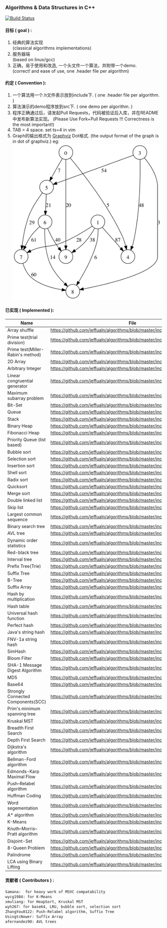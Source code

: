 ### Algorithms & Data Structures in C++

[![Build Status][1]][2]

[1]: https://travis-ci.org/jeffualn/algorithms.svg?branch=master
[2]: https://travis-ci.org/jeffualn/algorithms

#### 目标 ( goal ) :

   1. 经典的算法实现      
      (classical algorithms implementations)      
   2. 服务器端       
      (based on linux/gcc)       
   3. 正确，易于使用和改造, 一个头文件一个算法，并附带一个demo.       
      (correct! and ease of use, one .header file per algorithm)        

#### 约定 ( Convention ):

   1.  一个算法用一个.h文件表示放到include下. ( one .header file per algorithm. )
   2.  算法演示的demo程序放到src下.  ( one demo per algorithm.  )
   3.  程序正确通过后，请发起Pull Requests，代码被验证后入库，并在README中发布新算法实现。
       (Please Use Fork+Pull Requests !!! Correctness is the most important!)
   4.  TAB = 4 space.  set ts=4 in vim
   5.  Graph的输出格式为 [Graphviz](http://www.graphviz.org/) Dot格式.
   	(the output format of the graph is in dot of graphviz.)
   	eg:
   	![demograph](demo_graph.png)

#### 已实现 ( Implemented ):

| Name | File |
|------|------|
|Array shuffle|https://github.com/jeffualn/algorithms/blob/master/include/shuffle.h |
|Prime test(trial division)|https://github.com/jeffualn/algorithms/blob/master/include/prime.h|
|Prime test(Miller-Rabin's method)|https://github.com/jeffualn/algorithms/blob/master/include/prime.h|
|2D Array|https://github.com/jeffualn/algorithms/blob/master/include/2darray.h|
|Arbitrary Integer|https://github.com/jeffualn/algorithms/blob/master/include/integer.h|
|Linear congruential generator|https://github.com/jeffualn/algorithms/blob/master/include/random.h|
|Maximum subarray problem|https://github.com/jeffualn/algorithms/blob/master/include/max_subarray.h|
|Bit-Set|https://github.com/jeffualn/algorithms/blob/master/include/bitset.h|
|Queue|https://github.com/jeffualn/algorithms/blob/master/include/queue.h|
|Stack|https://github.com/jeffualn/algorithms/blob/master/include/stack.h|
|Binary Heap|https://github.com/jeffualn/algorithms/blob/master/include/heap.h|
|Fibonacci Heap|https://github.com/jeffualn/algorithms/blob/master/include/fib-heap.h|
|Priority Queue (list based)|https://github.com/jeffualn/algorithms/blob/master/include/priority_queue.h|
|Bubble sort|https://github.com/jeffualn/algorithms/blob/master/include/bubble_sort.h|
|Selection sort|https://github.com/jeffualn/algorithms/blob/master/include/selection_sort.h|
|Insertion sort|https://github.com/jeffualn/algorithms/blob/master/include/insertion_sort.h|
|Shell sort|https://github.com/jeffualn/algorithms/blob/master/include/shell_sort.h|
|Radix sort|https://github.com/jeffualn/algorithms/blob/master/include/radix_sort.h|
|Quicksort|https://github.com/jeffualn/algorithms/blob/master/include/quick_sort.h|
|Merge sort|https://github.com/jeffualn/algorithms/blob/master/include/merge_sort.h|
|Double linked list|https://github.com/jeffualn/algorithms/blob/master/include/double_linked_list.h|
|Skip list|https://github.com/jeffualn/algorithms/blob/master/include/skiplist.h|
|Largest common sequence|https://github.com/jeffualn/algorithms/blob/master/include/lcs.h|
|Binary search tree|https://github.com/jeffualn/algorithms/blob/master/include/binary_search_tree.h|
|AVL tree|https://github.com/jeffualn/algorithms/blob/master/include/avl.h|
|Dynamic order statistics|https://github.com/jeffualn/algorithms/blob/master/include/dos_tree.h|
|Red-black tree|https://github.com/jeffualn/algorithms/blob/master/include/rbtree.h|
|Interval tree|https://github.com/jeffualn/algorithms/blob/master/include/interval_tree.h|
|Prefix Tree(Trie)|https://github.com/jeffualn/algorithms/blob/master/include/trie.h|
|Suffix Tree|https://github.com/jeffualn/algorithms/blob/master/include/suffix_tree.h|
|B-Tree|https://github.com/jeffualn/algorithms/blob/master/include/btree.h|
|Suffix Array|https://github.com/jeffualn/algorithms/blob/master/include/suffix_array.h|
|Hash by multiplication|https://github.com/jeffualn/algorithms/blob/master/include/hash_multi.h|
|Hash table|https://github.com/jeffualn/algorithms/blob/master/include/hash_table.h|
|Universal hash function|https://github.com/jeffualn/algorithms/blob/master/include/universal_hash.h|
|Perfect hash|https://github.com/jeffualn/algorithms/blob/master/include/perfect_hash.h|
|Java's string hash|https://github.com/jeffualn/algorithms/blob/master/include/hash_string.h|
|FNV-1a string hash|https://github.com/jeffualn/algorithms/blob/master/include/hash_string.h|
|SimHash|https://github.com/jeffualn/algorithms/blob/master/include/simhash.h|
|Bloom Filter|https://github.com/jeffualn/algorithms/blob/master/include/bloom_filter.h|
|SHA-1 Message Digest Algorithm|https://github.com/jeffualn/algorithms/blob/master/include/sha1.h|
|MD5|https://github.com/jeffualn/algorithms/blob/master/include/md5.h|
|Base64|https://github.com/jeffualn/algorithms/blob/master/include/base64.h|
|Strongly Connected Components(SCC)|https://github.com/jeffualn/algorithms/blob/master/include/scc.h|
|Prim's minimum spanning tree|https://github.com/jeffualn/algorithms/blob/master/include/prim_mst.h|
|Kruskal MST|https://github.com/jeffualn/algorithms/blob/master/include/kruskal_mst.h|
|Breadth First Search|https://github.com/jeffualn/algorithms/blob/master/include/graph_search.h|
|Depth First Search|https://github.com/jeffualn/algorithms/blob/master/include/graph_search.h|
|Dijkstra's algorithm|https://github.com/jeffualn/algorithms/blob/master/include/dijkstra.h|
|Bellman-Ford algorithm|https://github.com/jeffualn/algorithms/blob/master/include/bellman_ford.h|
|Edmonds-Karp Maximal Flow|https://github.com/jeffualn/algorithms/blob/master/include/edmonds_karp.h|
|Push–Relabel algorithm|https://github.com/jeffualn/algorithms/blob/master/include/relabel_to_front.h|
|Huffman Coding|https://github.com/jeffualn/algorithms/blob/master/include/huffman.h|
|Word segementation|https://github.com/jeffualn/algorithms/blob/master/include/word_seg.h|
|A\* algorithm|https://github.com/jeffualn/algorithms/blob/master/include/astar.h|
|K-Means|https://github.com/jeffualn/algorithms/blob/master/include/k-means.h|
|Knuth–Morris–Pratt algorithm|https://github.com/jeffualn/algorithms/blob/master/include/kmp.h|
|Disjoint-Set|https://github.com/jeffualn/algorithms/blob/master/include/disjoint-set.h|
|8-Queen Problem|https://github.com/jeffualn/algorithms/blob/master/include/8queen.h|
|Palindrome|https://github.com/jeffualn/algorithms/blob/master/include/palindrome.h|
|LCA using Binary Lifting|https://github.com/jeffualn/algorithms/blob/master/include/LCA.h|

#### 贡献者 ( Contributors ) :  
    Samana:  for heavy work of MSVC compatability
    wycg1984: for K-Means
    xmuliang: for HeapSort, Kruskal MST
    wyh267: for base64, LRU, bubble sort, selection sort
    ZhangYou0122: Push-Relabel algorithm, Suffix Tree           
    UsingtcNower: Suffix Array
    afernandez90: AVL trees
